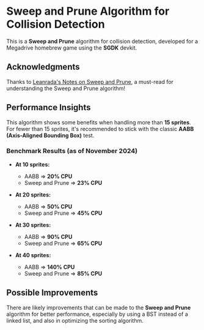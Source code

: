 # Sweep and Prune Algorithm for Collision Detection

This is a **Sweep and Prune** algorithm for collision detection, developed for a Megadrive homebrew game using the **SGDK** devkit.

## Acknowledgments

Thanks to [Leanrada's Notes on Sweep and Prune](https://leanrada.com/notes/sweep-and-prune/), a must-read for understanding the Sweep and Prune algorithm!

## Performance Insights

This algorithm shows some benefits when handling more than **15 sprites**. For fewer than 15 sprites, it's recommended to stick with the classic **AABB (Axis-Aligned Bounding Box)** test.

### Benchmark Results (as of November 2024)

- **At 10 sprites:**
  - AABB => **20% CPU**
  - Sweep and Prune => **23% CPU**

- **At 20 sprites:**
  - AABB => **50% CPU**
  - Sweep and Prune => **45% CPU**

- **At 30 sprites:**
  - AABB => **90% CPU**
  - Sweep and Prune => **65% CPU**

- **At 40 sprites:**
  - AABB => **140% CPU**
  - Sweep and Prune => **85% CPU**

## Possible Improvements

There are likely improvements that can be made to the **Sweep and Prune** algorithm for better performance, especially by using a BST instead of a linked list, and also in optimizing the sorting algorithm.
